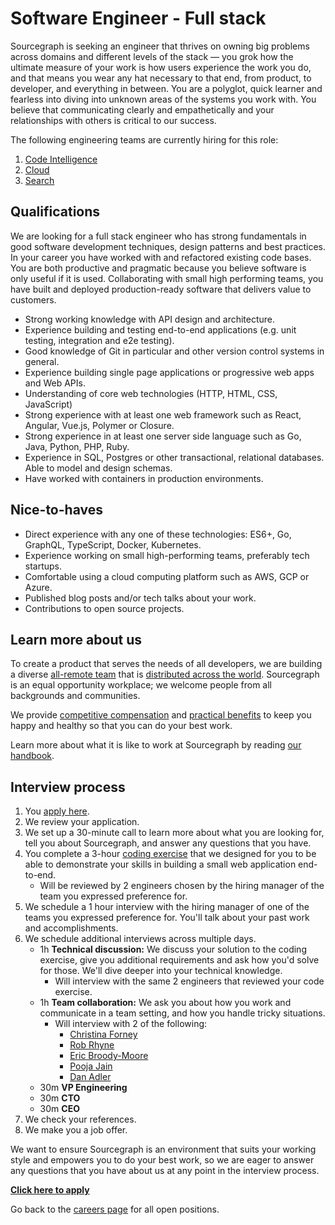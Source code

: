 # Software Engineer - Full stack

Sourcegraph is seeking an engineer that thrives on owning big problems across domains and different levels of the stack — you grok how the ultimate measure of your work is how users experience the work you do, and that means you wear any hat necessary to that end, from product, to developer, and everything in between. You are a polyglot, quick learner and fearless into diving into unknown areas of the systems you work with. You believe that communicating clearly and empathetically and your relationships with others is critical to our success.

The following engineering teams are currently hiring for this role:

1. [Code Intelligence](../code-intelligence/index.md)
2. [Cloud](../cloud/index.md)
3. [Search](../search/index.md)

## Qualifications

We are looking for a full stack engineer who has strong fundamentals in good software development techniques, design patterns and best practices. In your career you have worked with and refactored existing code bases. You are both productive and pragmatic because you believe software is only useful if it is used. Collaborating with small high performing teams, you have built and deployed production-ready software that delivers value to customers.

- Strong working knowledge with API design and architecture.
- Experience building and testing end-to-end applications (e.g. unit testing, integration and e2e testing).
- Good knowledge of Git in particular and other version control systems in general.
- Experience building single page applications or progressive web apps and Web APIs.
- Understanding of core web technologies (HTTP, HTML, CSS, JavaScript)
- Strong experience with at least one web framework such as React, Angular, Vue.js, Polymer or Closure.
- Strong experience in at least one server side language such as Go, Java, Python, PHP, Ruby.
- Experience in SQL, Postgres or other transactional, relational databases. Able to model and design schemas.
- Have worked with containers in production environments.

## Nice-to-haves

- Direct experience with any one of these technologies: ES6+, Go, GraphQL, TypeScript, Docker, Kubernetes.
- Experience working on small high-performing teams, preferably tech startups.
- Comfortable using a cloud computing platform such as AWS, GCP or Azure.
- Published blog posts and/or tech talks about your work.
- Contributions to open source projects.

## Learn more about us

To create a product that serves the needs of all developers, we are building a diverse [all-remote team](../../../company/remote/index.md) that is [distributed across the world](../../../company/team/index.md). Sourcegraph is an equal opportunity workplace; we welcome people from all backgrounds and communities.

We provide [competitive compensation](../../people-ops/compensation.md) and [practical benefits](../../people-ops/benefits-and-perks.md) to keep you happy and healthy so that you can do your best work.

Learn more about what it is like to work at Sourcegraph by reading [our handbook](../../index.md).

## Interview process

1. You [apply here](https://jobs.lever.co/sourcegraph/cea553ce-ace7-4b44-8828-8d421e5e7e9c/apply).
1. We review your application.
1. We set up a 30-minute call to learn more about what you are looking for, tell you about Sourcegraph, and answer any questions that you have.
1. You complete a 3-hour [coding exercise](software-engineer-coding-exercise.md#full-stack-coding-exercise) that we designed for you to be able to demonstrate your skills in building a small web application end-to-end.
   - Will be reviewed by 2 engineers chosen by the hiring manager of the team you expressed preference for.
1. We schedule a 1 hour interview with the hiring manager of one of the teams you expressed preference for. You'll talk about your past work and accomplishments.
1. We schedule additional interviews across multiple days.
   - 1h **Technical discussion:** We discuss your solution to the coding exercise, give you additional requirements and ask how you'd solve for those. We'll dive deeper into your technical knowledge.
     - Will interview with the same 2 engineers that reviewed your code exercise.
   - 1h **Team collaboration:** We ask you about how you work and communicate in a team setting, and how you handle tricky situations.
     - Will interview with 2 of the following:
       - [Christina Forney](../../../company/team/index.md#christina-forney-she-her)
       - [Rob Rhyne](../../../company/team/index.md#rob-rhyne)
       - [Eric Broody-Moore](../../../company/team/index.md#eric-brody-moore)
       - [Pooja Jain](../../../company/team/index.md#pooja-jain-she-her)
       - [Dan Adler](../../../company/team/index.md#dan-adler-he-him)
   - 30m **VP Engineering**
   - 30m **CTO**
   - 30m **CEO**
1. We check your references.
1. We make you a job offer.

We want to ensure Sourcegraph is an environment that suits your working style and empowers you to do your best work, so we are eager to answer any questions that you have about us at any point in the interview process.

**[Click here to apply](https://jobs.lever.co/sourcegraph/cea553ce-ace7-4b44-8828-8d421e5e7e9c/apply)**

Go back to the [careers page](../../../company/careers.md) for all open positions.
